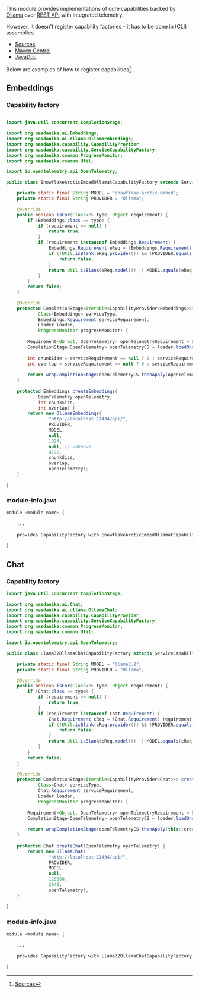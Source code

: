 This module provides implementations of core capabilities backed by [Ollama](https://ollama.com/) over [REST API](https://www.postman.com/postman-student-programs/ollama-api/collection/suc47x8/ollama-rest-api) with integrated telemetry.

However, it doesn't register capability factories - it has to be done in (CLI) assemblies.

* [Sources](https://github.com/Nasdanika/ai/tree/main/ollama)
* [Maven Central](https://central.sonatype.com/artifact/org.nasdanika.ai/ollama)
* [JavaDoc](https://javadoc.io/doc/org.nasdanika.ai/ollama/)

Below are examples of how to register capabilities[^sources].

[^sources]: [Sources](https://github.com/Nasdanika/ai/tree/main/tests/src/main/java/org/nasdanika/ai/tests)

## Embeddings

### Capability factory

```java

import java.util.concurrent.CompletionStage;

import org.nasdanika.ai.Embeddings;
import org.nasdanika.ai.ollama.OllamaEmbeddings;
import org.nasdanika.capability.CapabilityProvider;
import org.nasdanika.capability.ServiceCapabilityFactory;
import org.nasdanika.common.ProgressMonitor;
import org.nasdanika.common.Util;

import io.opentelemetry.api.OpenTelemetry;

public class SnowflakeArcticEmbedOllamatCapabilityFactory extends ServiceCapabilityFactory<Embeddings.Requirement, Embeddings> {

    private static final String MODEL = "snowflake-arctic-embed";
    private static final String PROVIDER = "Ollama";

    @Override
    public boolean isFor(Class<?> type, Object requirement) {
        if (Embeddings.class == type) {
            if (requirement == null) {
                return true;
            }
            if (requirement instanceof Embeddings.Requirement) {            
                Embeddings.Requirement eReq = (Embeddings.Requirement) requirement;
                if (!Util.isBlank(eReq.provider()) && !PROVIDER.equals(eReq.provider())) {
                    return false;
                }
                return Util.isBlank(eReq.model()) || MODEL.equals(eReq.model());
            }
        }
        return false;
    }

    @Override
    protected CompletionStage<Iterable<CapabilityProvider<Embeddings>>> createService(
            Class<Embeddings> serviceType,
            Embeddings.Requirement serviceRequirement, 
            Loader loader, 
            ProgressMonitor progressMonitor) {
                
        Requirement<Object, OpenTelemetry> openTelemetryRequirement = ServiceCapabilityFactory.createRequirement(OpenTelemetry.class);
        CompletionStage<OpenTelemetry> openTelemetryCS = loader.loadOne(openTelemetryRequirement, progressMonitor);
        
        int chunkSize = serviceRequirement == null ? 0 : serviceRequirement.chunkSize();
        int overlap = serviceRequirement == null ? 0 : serviceRequirement.overlap();
        
        return wrapCompletionStage(openTelemetryCS.thenApply(openTelemetry -> createEmbeddings(openTelemetry, chunkSize, overlap)));
    }
        
    protected Embeddings createEmbeddings(
            OpenTelemetry openTelemetry,
            int chunkSize,
            int overlap) {
        return new OllamaEmbeddings(
                "http://localhost:11434/api/", 
                PROVIDER, 
                MODEL, 
                null, 
                1024,
                null, // unknown
                8192, 
                chunkSize,
                overlap,
                openTelemetry);
    }   

}
```

### module-info.java

```java
module <module name> {
    
    ...
    
    provides CapabilityFactory with SnowflakeArcticEmbedOllamatCapabilityFactory;
    
}
```    

## Chat

### Capability factory

```java
import java.util.concurrent.CompletionStage;

import org.nasdanika.ai.Chat;
import org.nasdanika.ai.ollama.OllamaChat;
import org.nasdanika.capability.CapabilityProvider;
import org.nasdanika.capability.ServiceCapabilityFactory;
import org.nasdanika.common.ProgressMonitor;
import org.nasdanika.common.Util;

import io.opentelemetry.api.OpenTelemetry;

public class Llama32OllamaChatCapabilityFactory extends ServiceCapabilityFactory<Chat.Requirement, Chat> {

    private static final String MODEL = "llama3.2";
    private static final String PROVIDER = "Ollama";

    @Override
    public boolean isFor(Class<?> type, Object requirement) {
        if (Chat.class == type) {
            if (requirement == null) {
                return true;
            }
            if (requirement instanceof Chat.Requirement) {          
                Chat.Requirement cReq = (Chat.Requirement) requirement;
                if (!Util.isBlank(cReq.provider()) && !PROVIDER.equals(cReq.provider())) {
                    return false;
                }
                return Util.isBlank(cReq.model()) || MODEL.equals(cReq.model());
            }
        }
        return false;
    }

    @Override
    protected CompletionStage<Iterable<CapabilityProvider<Chat>>> createService(
            Class<Chat> serviceType,
            Chat.Requirement serviceRequirement, 
            Loader loader, 
            ProgressMonitor progressMonitor) {
                
        Requirement<Object, OpenTelemetry> openTelemetryRequirement = ServiceCapabilityFactory.createRequirement(OpenTelemetry.class);
        CompletionStage<OpenTelemetry> openTelemetryCS = loader.loadOne(openTelemetryRequirement, progressMonitor);
        
        return wrapCompletionStage(openTelemetryCS.thenApply(this::createChat));
    }
        
    protected Chat createChat(OpenTelemetry openTelemetry) {
        return new OllamaChat(
                "http://localhost:11434/api/", 
                PROVIDER, 
                MODEL, 
                null, 
                128000, 
                2048, 
                openTelemetry);
    }   

}
```

### module-info.java

```java
module <module name> {
    
    ...
    
    provides CapabilityFactory with Llama32OllamaChatCapabilityFactory;
    
}
```    

